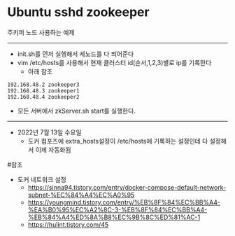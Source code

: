 # Ubuntu sshd zookeeper
주키퍼 노드 사용하는 예제

---

* init.sh를 먼저 실행해서 세노드를 다 띄어준다
* vim /etc/hosts를 사용해서 현재 클러스터 id(순서,1,2,3)별로 ip를 기록한다
    * 아래 참조
```text
192.168.48.2 zookeeper3
192.168.48.3 zookeeper1
192.168.48.4 zookeeper2
```
* 모든 서버에서 zkServer.sh start를 실행한다.

---

* 2022년 7월 13일 수요일
  * 도커 컴포즈에 extra_hosts설정이 /etc/hosts에 기록하는 설정인데 다 설정해서 이제 자동화됨

#참조

* 도커 네트워크 설정
  * https://sinna94.tistory.com/entry/docker-compose-default-network-subnet-%EC%84%A4%EC%A0%95
  * https://youngmind.tistory.com/entry/%EB%8F%84%EC%BB%A4-%EA%B0%95%EC%A2%8C-3-%EB%8F%84%EC%BB%A4-%EB%84%A4%ED%8A%B8%EC%9B%8C%ED%81%AC-1
  * https://hulint.tistory.com/45
